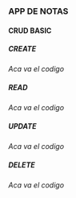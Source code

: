 ### APP DE NOTAS

#### CRUD BASIC


##### CREATE

*Aca va el codigo*

##### READ

*Aca va el codigo*

##### UPDATE

*Aca va el codigo*

##### DELETE

*Aca va el codigo*

